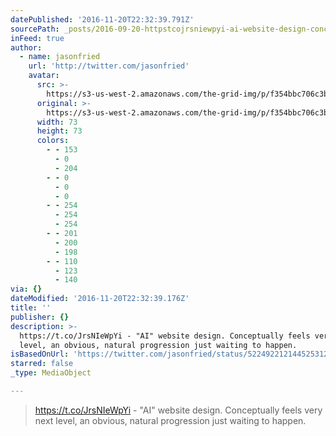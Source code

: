 ```yaml
---
datePublished: '2016-11-20T22:32:39.791Z'
sourcePath: _posts/2016-09-20-httpstcojrsniewpyi-ai-website-design-conceptually.md
inFeed: true
author:
  - name: jasonfried
    url: 'http://twitter.com/jasonfried'
    avatar:
      src: >-
        https://s3-us-west-2.amazonaws.com/the-grid-img/p/f354bbc706c3b6ba7a2cd36caafc1b9f1ddcbcf8.png
      original: >-
        https://s3-us-west-2.amazonaws.com/the-grid-img/p/f354bbc706c3b6ba7a2cd36caafc1b9f1ddcbcf8.png
      width: 73
      height: 73
      colors:
        - - 153
          - 0
          - 204
        - - 0
          - 0
          - 0
        - - 254
          - 254
          - 254
        - - 201
          - 200
          - 198
        - - 110
          - 123
          - 140
via: {}
dateModified: '2016-11-20T22:32:39.176Z'
title: ''
publisher: {}
description: >-
  https://t.co/JrsNIeWpYi - "AI" website design. Conceptually feels very next
  level, an obvious, natural progression just waiting to happen.
isBasedOnUrl: 'https://twitter.com/jasonfried/status/522492212144525312'
starred: false
_type: MediaObject

---
```

> https://t.co/JrsNIeWpYi - "AI" website design. Conceptually feels very next level, an obvious, natural progression just waiting to happen.